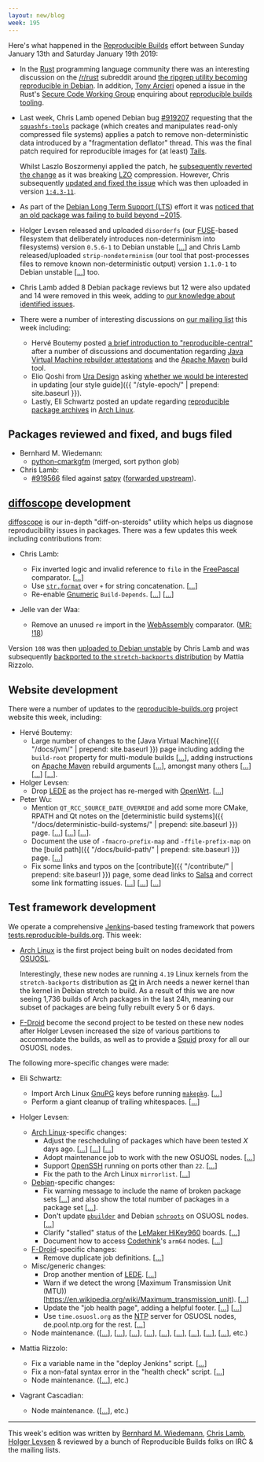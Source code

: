 ```yaml
---
layout: new/blog
week: 195
---
```


Here's what happened in the [Reproducible Builds](https://reproducible-builds.org) effort between Sunday January 13th and Saturday January 19th 2019:

* In the [Rust](https://www.rust-lang.org/) programming language community there was an interesting discussion on the [/r/rust](https://www.reddit.com/r/rust) subreddit around [the ripgrep utility becoming reproducible in Debian](https://www.reddit.com/r/rust/comments/afscgo/ripgrep_0100_is_reproducible_in_debian/). In addition, [Tony Arcieri](https://tonyarcieri.com/) opened a issue in the Rust's [Secure Code Working Group](https://twitter.com/rustsecurecode) enquiring about [reproducible builds tooling](https://github.com/rust-secure-code/wg/issues/28).

* Last week, Chris Lamb opened Debian bug [#919207](https://bugs.debian.org/919207) requesting that the [`squashfs-tools`](https://tracker.debian.org/pkg/squashfs-tools) package (which creates and manipulates read-only compressed file systems) applies a patch to remove non-deterministic data introduced by a "fragmentation deflator" thread. This was the final patch required for reproducible images for (at least) [Tails](https://tails.boum.org).

    Whilst Laszlo Boszormenyi applied the patch, he [subsequently reverted the change](https://bugs.debian.org/919207#15) as it was breaking [LZO](https://en.wikipedia.org/wiki/Lempel%E2%80%93Ziv%E2%80%93Oberhumer) compression. However, Chris subsequently [updated and fixed the issue](https://bugs.debian.org/919207#24) which was then uploaded in version [`1:4.3-11`](https://tracker.debian.org/news/1022501/accepted-squashfs-tools-143-11-source-into-unstable/).

* As part of the [Debian Long Term Support (LTS](https://wiki.debian.org/LTS)) effort it was [noticed that an old package was failing to build beyond ~2015](https://lists.debian.org/debian-lts/2019/01/msg00033.html).

* Holger Levsen released and uploaded `disorderfs` (our [FUSE](https://github.com/libfuse/libfuse)-based filesystem that deliberately introduces non-determinism into filesystems) version `0.5.6-1` to Debian unstable [[...](https://tracker.debian.org/news/1021833/accepted-disorderfs-056-1-source-into-unstable/)] and Chris Lamb released/uploaded `strip-nondeterminism` (our tool that post-processes files to remove known non-deterministic output) version `1.1.0-1` to Debian unstable [[...](https://tracker.debian.org/news/1020523/accepted-strip-nondeterminism-110-1-source-all-into-unstable/)] too.

* Chris Lamb added 8 Debian package reviews but 12 were also updated and 14 were removed in this week, adding to [our knowledge about identified issues](https://tests.reproducible-builds.org/debian/index_issues.html).

* There were a number of interesting discussions on [our mailing list](https://lists.reproducible-builds.org/pipermail/rb-general/) this week including:
    * Hervé Boutemy posted [a brief introduction to "reproducible-central"](https://lists.reproducible-builds.org/pipermail/rb-general/2019-January/001408.html) after a number of discussions and documentation regarding [Java Virtual Machine rebuilder attestations](https://reproducible-builds.org/docs/jvm/) and the [Apache Maven](https://maven.apache.org/) build tool.
    * Elio Qoshi from [Ura Design](https://ura.design/) asking [whether we would be interested](https://lists.reproducible-builds.org/pipermail/rb-general/2019-January/001412.html) in updating [our style guide]({{ "/style-epoch/" | prepend: site.baseurl }}).
    * Lastly, Eli Schwartz posted an update regarding [reproducible package archives](https://lists.reproducible-builds.org/pipermail/rb-general/2019-January/001402.html) in [Arch Linux](https://www.archlinux.org/).

## Packages reviewed and fixed, and bugs filed

* Bernhard M. Wiedemann:
    * [python-cmarkgfm](https://github.com/theacodes/cmarkgfm/pull/17) (merged, sort python glob)
* Chris Lamb:
    * [#919566](https://bugs.debian.org/919566) filed against [satpy](https://tracker.debian.org/pkg/satpy) ([forwarded upstream](https://github.com/pytroll/satpy/pull/579)).

## [diffoscope](https://diffoscope.org/) development

[diffoscope](https://diffoscope.org/) is our in-depth "diff-on-steroids" utility which helps us diagnose reproducibility issues in packages. There was a few updates this week including contributions from:

* Chris Lamb:
    * Fix inverted logic and invalid reference to `file` in the [FreePascal](https://www.freepascal.org/) comparator. [[...](https://salsa.debian.org/reproducible-builds/diffoscope/commit/248e9ba)]
    * Use [`str.format`](https://docs.python.org/3.4/library/stdtypes.html#str.format) over `+` for string concatenation. [[...](https://salsa.debian.org/reproducible-builds/diffoscope/commit/7bf992b)]
    * Re-enable [Gnumeric](http://www.gnumeric.org/) `Build-Depends`. [[...](https://salsa.debian.org/reproducible-builds/diffoscope/commit/b696748)] [[...](https://salsa.debian.org/reproducible-builds/diffoscope/commit/12882be)]

* Jelle van der Waa:
    * Remove an unused `re` import in the [WebAssembly](https://webassembly.org/) comparator. ([MR: !18](https://salsa.debian.org/reproducible-builds/diffoscope/merge_requests/18))

Version `108` was then [uploaded to Debian unstable](https://tracker.debian.org/news/1020530/accepted-diffoscope-108-source-all-into-unstable/) by Chris Lamb and was subsequently [backported to the `stretch-backports` distribution](https://tracker.debian.org/news/1021754/accepted-diffoscope-108bpo91-source-all-into-stretch-backports/) by Mattia Rizzolo.

## Website development

There were a number of updates to the [reproducible-builds.org](https://reproducible-builds.org) project website this week, including:

* Hervé Boutemy:
    * Large number of changes to the [Java Virtual Machine]({{ "/docs/jvm/" | prepend: site.baseurl }}) page including adding the `build-root` property for multi-module builds [[...](https://salsa.debian.org/reproducible-builds/reproducible-website/commit/bfd1421)], adding instructions on [Apache Maven](https://maven.apache.org/) rebuild arguments [[...](https://salsa.debian.org/reproducible-builds/reproducible-website/commit/190ca8b)], amongst many others [[...](https://salsa.debian.org/reproducible-builds/reproducible-website/commit/4a7e0fe)] [[...](https://salsa.debian.org/reproducible-builds/reproducible-website/commit/928c71f)] [[...](https://salsa.debian.org/reproducible-builds/reproducible-website/commit/12a8023)].
* Holger Levsen:
    * Drop [LEDE](https://en.wikipedia.org/wiki/LEDE) as the project has re-merged with [OpenWrt](https://openwrt.org/). [[...](https://salsa.debian.org/reproducible-builds/reproducible-website/commit/4257259)]
* Peter Wu:
    * Mention `QT_RCC_SOURCE_DATE_OVERRIDE` and add some more CMake, RPATH and Qt notes on the [deterministic build systems]({{ "/docs/deterministic-build-systems/" | prepend: site.baseurl }}) page. [[...](https://salsa.debian.org/reproducible-builds/reproducible-website/commit/36bca83)] [[...](https://salsa.debian.org/reproducible-builds/reproducible-website/commit/83d4700)] [[...](https://salsa.debian.org/reproducible-builds/reproducible-website/commit/77d689d)].
    * Document the use of `-fmacro-prefix-map` and `-ffile-prefix-map` on the [build path]({{ "/docs/build-path/" | prepend: site.baseurl }}) page. [[...](https://salsa.debian.org/reproducible-builds/reproducible-website/commit/edca632)]
    * Fix some links and typos on the [contribute]({{ "/contribute/" | prepend: site.baseurl }}) page, some dead links to [Salsa](https://salsa.debian.org) and correct some link formatting issues. [[...](https://salsa.debian.org/reproducible-builds/reproducible-website/commit/61fd247)] [[...](https://salsa.debian.org/reproducible-builds/reproducible-website/commit/56d3c75)] [[...](https://salsa.debian.org/reproducible-builds/reproducible-website/commit/821d532)]

## Test framework development

We operate a comprehensive [Jenkins](https://jenkins.io/)-based testing framework that powers [tests.reproducible-builds.org](https://tests.reproducible-builds.org). This week:

* [Arch Linux](https://www.archlinux.org/) is the first project being built on nodes decidated from [OSUOSL](https://osuosl.org/).

   Interestingly, these new nodes are running `4.19` Linux kernels from the `stretch-backports` distribution as [Qt](https://www.qt.io/) in Arch needs a newer kernel than the kernel in Debian stretch to build. As a result of this we are now seeing 1,736 builds of Arch packages in the last 24h, meaning our subset of packages are being fully rebuilt every 5 or 6 days.

* [F-Droid](https://f-droid.org/) become the second project to be tested on these new nodes after Holger Levsen increased the size of various partitions to accommodate the builds, as well as to provide a [Squid](http://www.squid-cache.org/) proxy for all our OSUOSL nodes.

The following more-specific changes were made:

* Eli Schwartz:
    * Import Arch Linux [GnuPG](https://www.gnupg.org/) keys before running [`makepkg`](https://wiki.archlinux.org/index.php/makepkg). [[...](https://salsa.debian.org/qa/jenkins.debian.net/commit/1b36569b)]
    * Perform a giant cleanup of trailing whitespaces. [[...](https://salsa.debian.org/qa/jenkins.debian.net/commit/1fa9f22b)]

* Holger Levsen:
    * [Arch Linux](https://www.archlinux.org/)-specific changes:
        * Adjust the rescheduling of packages which have been tested *X* days ago. [[...](https://salsa.debian.org/qa/jenkins.debian.net/commit/14ddcf02)] [[...](https://salsa.debian.org/qa/jenkins.debian.net/commit/18a33594)] [[...](https://salsa.debian.org/qa/jenkins.debian.net/commit/90da004f)]
        * Adopt maintenance job to work with the new OSUOSL nodes. [[...](https://salsa.debian.org/qa/jenkins.debian.net/commit/c8702012)]
        * Support [OpenSSH](https://www.openssh.com/) running on ports other than `22`. [[...](https://salsa.debian.org/qa/jenkins.debian.net/commit/71879c41)]
        * Fix the path to the Arch Linux `mirrorlist`. [[...](https://salsa.debian.org/qa/jenkins.debian.net/commit/a6675634)]
    * [Debian](https://www.debian.org/)-specific changes:
        * Fix warning message to include the name of broken package sets [[...](https://salsa.debian.org/qa/jenkins.debian.net/commit/f281ec75)] and also show the total number of packages in a package set [[...](https://salsa.debian.org/qa/jenkins.debian.net/commit/47654780)].
        * Don't update [`pbuilder`](https://wiki.debian.org/PbuilderTricks) and Debian [`schroots`](https://wiki.debian.org/Schroot) on OSUOSL nodes. [[...](https://salsa.debian.org/qa/jenkins.debian.net/commit/38ed2e99)]
        * Clarify "stalled" status of the [LeMaker HiKey960](http://www.lemaker.org/product-hikeysecond-specification.html) boards. [[...](https://salsa.debian.org/qa/jenkins.debian.net/commit/82b6130d)]
        * Document how to access [Codethink](https://www.codethink.co.uk/)'s `arm64` nodes. [[...](https://salsa.debian.org/qa/jenkins.debian.net/commit/71b4ea09)]
    * [F-Droid](https://f-droid.org/)-specific changes:
        * Remove duplicate job definitions. [[...](https://salsa.debian.org/qa/jenkins.debian.net/commit/c2718ea4)]
    * Misc/generic changes:
        * Drop another mention of [LEDE](https://en.wikipedia.org/wiki/LEDE). [[...](https://salsa.debian.org/qa/jenkins.debian.net/commit/5f457969)]
        * Warn if we detect the wrong [Maximum Transmission Unit (MTU))[https://en.wikipedia.org/wiki/Maximum_transmission_unit). [[...](https://salsa.debian.org/qa/jenkins.debian.net/commit/2def2676)]
        * Update the "job health page", adding a helpful footer. [[...](https://salsa.debian.org/qa/jenkins.debian.net/commit/0b414680)] [[...](https://salsa.debian.org/qa/jenkins.debian.net/commit/d56945e4)]
        * Use `time.osuosl.org` as the [NTP](https://en.wikipedia.org/wiki/Network_Time_Protocol) server for OSUOSL nodes, de.pool.ntp.org for the rest. [[...](https://salsa.debian.org/qa/jenkins.debian.net/commit/060817f9)]
    * Node maintenance. ([[...](https://salsa.debian.org/qa/jenkins.debian.net/commit/a5b35523)], [[...](https://salsa.debian.org/qa/jenkins.debian.net/commit/e86711cc)], [[...](https://salsa.debian.org/qa/jenkins.debian.net/commit/34a9e2bb)], [[...](https://salsa.debian.org/qa/jenkins.debian.net/commit/0133292e)], [[...](https://salsa.debian.org/qa/jenkins.debian.net/commit/dce5c729)], [[...](https://salsa.debian.org/qa/jenkins.debian.net/commit/6f3a20a9)], [[...](https://salsa.debian.org/qa/jenkins.debian.net/commit/20e2b9f6)], [[...](https://salsa.debian.org/qa/jenkins.debian.net/commit/99b5ae65)], [[...](https://salsa.debian.org/qa/jenkins.debian.net/commit/193fb3a3)], etc.)

* Mattia Rizzolo:
    * Fix a variable name in the "deploy Jenkins" script. [[...](https://salsa.debian.org/qa/jenkins.debian.net/commit/20e39567)]
    * Fix a non-fatal syntax error in the "health check" script. [[...](https://salsa.debian.org/qa/jenkins.debian.net/commit/4bf29894)]
    * Node maintenance. ([[...](https://salsa.debian.org/qa/jenkins.debian.net/commit/b1ab00ca)], etc.)

* Vagrant Cascadian:
    * Node maintenance. ([[...](https://salsa.debian.org/qa/jenkins.debian.net/commit/49de7ae8)], etc.)

---

This week's edition was written by [Bernhard M. Wiedemann](https://lizards.opensuse.org/author/bmwiedemann/), [Chris Lamb](https://chris-lamb.co.uk/), [Holger Levsen](http://layer-acht.org/thinking/) & reviewed by a bunch of Reproducible Builds folks on IRC & the mailing lists.

